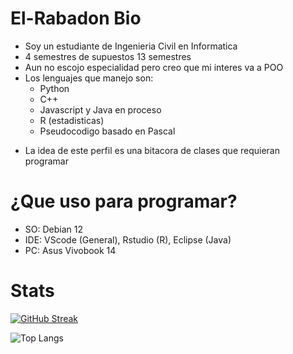 # El-Rabadon Bio

* Soy un estudiante de Ingenieria Civil en Informatica
* 4 semestres de supuestos 13 semestres
* Aun no escojo especialidad pero creo que mi interes va a POO
* Los lenguajes que manejo son:
    + Python
    + C++
    + Javascript y Java en proceso
    + R (estadisticas)
    + Pseudocodigo basado en Pascal
+ La idea de este perfil es una bitacora de clases que requieran programar

# ¿Que uso para programar?
+ SO: Debian 12
+ IDE: VScode (General), Rstudio (R), Eclipse (Java)
+ PC: Asus Vivobook 14

# Stats
[![GitHub Streak](https://github-readme-streak-stats.herokuapp.com?user=El-Rabadon&theme=gruvbox&locale=es&short_numbers=true&date_format=j%20M%5B%20Y%5D&mode=weekly)](https://git.io/streak-stats)

![Top Langs](https://github-readme-stats.vercel.app/api/top-langs/?username=El-Rabadon&layout=compact)
